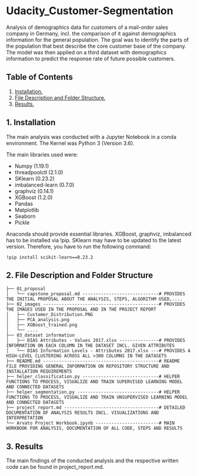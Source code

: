 # Udacity_Customer-Segmentation
Analysis of demographics data for customers of a mail-order sales company in Germany, incl. the comparison of it against demographics information for the general population. The goal was to identify the parts of the population that best describe the core customer base of the company. The model was then applied on a third dataset with demographics information to predict the response rate of future possible customers.

## Table of Contents
1. [ Installation. ](#insta)
2. [ File Description and Folder Structure. ](#desc)
3. [ Results. ](#res)

<a name="insta"></a>
## 1. Installation

The main analysis was conducted with a Jupyter Notebook in a conda environment. The Kernel was Python 3 (Version 3.6). 

The main libraries used were:

* Numpy (1.19.1)
* threadpoolctl (2.1.0)
* SKlearn (0.23.2)
* imbalanced-learn (0.7.0)
* graphviz (0.14.1)
* XGBoost (1.2.0)
* Pandas
* Matplotlib
* Seaborn
* Pickle

Anaconda should provide essential libraries. XGBoost, graphviz, imbalanced has to be installed via !pip. SKlearn may have to be updated to the latest version. Therefore, you have to run the following command:

```
!pip install scikit-learn==0.23.2
```

<a name="desc"></a>
## 2. File Description and Folder Structure

```
├── 01_proposal
│   └── capstone_proposal.md -----------------------------# PROVIDES THE INITIAL PROPOSAL ABOUT THE ANALYSIS, STEPS, ALGORITHM USED,....
├── 02_images --------------------------------------------# PROVIDES THE IMAGES USED IN THE PROPOSAL AND IN THE PROJECT REPORT
│   ├── Customer_Distribution.PNG
│   ├── PCA_analysis.png
│   ├── XGBoost_trained.png
│   └── ....
├── 03_dataset information
│   ├── DIAS Attributes - Values 2017.xlsx ---------------# PROVIDES INFORMATION ON EACH COLUMN IN THE DATASET INCL. GIVEN ATTRIBUTES 
│   └── DIAS Information Levels - Attributes 2017.xlsx ---# PROVIDES A HIGH-LEVEL CLUSTERING ACROSS ALL >300 COLUMNS IN THE DATASETS
├── README.md --------------------------------------------# README FILE PROVIDING GENERAL INFORMATION ON REPOSITORY STRUCTURE AND INSTALLATION REQUIREMENTS
├── helper_classification.py -----------------------------# HELPER FUNCTIONS TO PROCESS, VISUALIZE AND TRAIN SUPERVISED LEARNING MODEL AND CONNECTED DATASETS
├── helper_segmentation.py -------------------------------# HELPER FUNCTIONS TO PROCESS, VISUALIZE AND TRAIN UNSUPERVISED LEARNING MODEL AND CONNECTED DATASETS
├── project_report.md ------------------------------------# DETAILED DOCUMENTATION OF ANALYSIS RESULTS INCL. VISUALIZATIONS AND INTERPRETATION 
└── Arvato Project Workbook.ipynb ------------------------# MAIN WORKBOOK FOR ANALYSIS, DOCUMENTATION OF ALL CODE, STEPS AND RESULTS 
```

<a name="res"></a>
## 3. Results
The main findings of the conducted analysis and the respective written code can be found in project_report.md.
